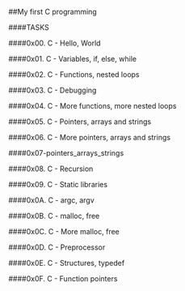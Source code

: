##My first C programming

####TASKS

####0x00. C - Hello, World

####0x01. C - Variables, if, else, while

####0x02. C - Functions, nested loops

####0x03. C - Debugging

####0x04. C - More functions, more nested loops

####0x05. C - Pointers, arrays and strings

####0x06. C - More pointers, arrays and strings

####0x07-pointers_arrays_strings

####0x08. C - Recursion

####0x09. C - Static libraries

####0x0A. C - argc, argv

####0x0B. C - malloc, free

####0x0C. C - More malloc, free

####0x0D. C - Preprocessor

####0x0E. C - Structures, typedef

####0x0F. C - Function pointers
